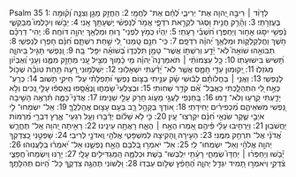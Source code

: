 Psalm 35
1: לְדָוִ֨ד ׀ רִיבָ֣ה יְ֭הוָה אֶת־ יְרִיבַ֑י לְ֝חַ֗ם אֶת־ לֹֽחֲמָֽי׃
2: הַחֲזֵ֣ק מָגֵ֣ן וְצִנָּ֑ה וְ֝ק֗וּמָה בְּעֶזְרָתִֽי׃
3: וְהָ֘רֵ֤ק חֲנִ֣ית וּ֭סְגֹר לִקְרַ֣את רֹדְפָ֑י אֱמֹ֥ר לְ֝נַפְשִׁ֗י יְֽשֻׁעָתֵ֥ךְ אָֽנִי׃
4: יֵבֹ֣שׁוּ וְיִכָּלְמוּ֮ מְבַקְשֵׁ֪י נַ֫פְשִׁ֥י יִסֹּ֣גוּ אָח֣וֹר וְיַחְפְּר֑וּ חֹ֝שְׁבֵ֗י רָעָתִֽי׃
5: יִֽהְי֗וּ כְּמֹ֥ץ לִפְנֵי־ ר֑וּחַ וּמַלְאַ֖ךְ יְהוָ֣ה דּוֹחֶֽה׃
6: יְֽהִי־ דַרְכָּ֗ם חֹ֥שֶׁךְ וַחֲלַקְלַקּ֑וֹת וּמַלְאַ֥ךְ יְ֝הוָ֗ה רֹדְפָֽם׃
7: כִּֽי־ חִנָּ֣ם טָֽמְנוּ־ לִ֭י שַׁ֣חַת רִשְׁתָּ֑ם חִ֝נָּ֗ם חָפְר֥וּ לְנַפְשִֽׁי׃
8: תְּבוֹאֵ֣הוּ שׁוֹאָה֮ לֹֽא־ יֵ֫דָ֥ע וְרִשְׁתּ֣וֹ אֲשֶׁר־ טָמַ֣ן תִּלְכְּד֑וֹ בְּ֝שׁוֹאָ֗ה יִפָּל־ בָּֽהּ׃
9: וְ֭נַפְשִׁי תָּגִ֣יל בַּיהוָ֑ה תָּ֝שִׂישׂ בִּישׁוּעָתֽוֹ׃
10: כָּ֥ל עַצְמוֹתַ֨י ׀ תֹּאמַרְנָה֮ יְהוָ֗ה מִ֥י כָ֫מ֥וֹךָ מַצִּ֣יל עָ֭נִי מֵחָזָ֣ק מִמֶּ֑נּוּ וְעָנִ֥י וְ֝אֶבְי֗וֹן מִגֹּזְלֽוֹ׃
11: יְ֭קוּמוּן עֵדֵ֣י חָמָ֑ס אֲשֶׁ֥ר לֹא־ יָ֝דַ֗עְתִּי יִשְׁאָלֽוּנִי׃
12: יְשַׁלְּמ֣וּנִי רָ֭עָה תַּ֥חַת טוֹבָ֗ה שְׁכ֣וֹל לְנַפְשִֽׁי׃
13: וַאֲנִ֤י ׀ בַּחֲלוֹתָ֡ם לְב֬וּשִׁי שָׂ֗ק עִנֵּ֣יתִי בַצּ֣וֹם נַפְשִׁ֑י וּ֝תְפִלָּתִ֗י עַל־ חֵיקִ֥י תָשֽׁוּב׃
14: כְּרֵֽעַ־ כְּאָ֣ח לִ֭י הִתְהַלָּ֑כְתִּי כַּאֲבֶל־ אֵ֝֗ם קֹדֵ֥ר שַׁחֽוֹתִי׃
15: וּבְצַלְעִי֮ שָׂמְח֪וּ וְֽנֶאֱ֫סָ֥פוּ נֶאֶסְפ֬וּ עָלַ֣י נֵ֭כִים וְלֹ֣א יָדַ֑עְתִּי קָֽרְע֥וּ וְלֹא־ דָֽמּוּ׃
16: בְּ֭חַנְפֵי לַעֲגֵ֣י מָע֑וֹג חָרֹ֖ק עָלַ֣י שִׁנֵּֽימוֹ׃
17: אֲדֹנָי֮ כַּמָּ֪ה תִּ֫רְאֶ֥ה הָשִׁ֣יבָה נַ֭פְשִׁי מִשֹּׁאֵיהֶ֑ם מִ֝כְּפִירִ֗ים יְחִידָתִֽי׃
18: א֭וֹדְךָ בְּקָהָ֣ל רָ֑ב בְּעַ֖ם עָצ֣וּם אֲהַֽלְלֶֽךָּ׃
19: אַֽל־ יִשְׂמְחוּ־ לִ֣י אֹיְבַ֣י שֶׁ֑קֶר שֹׂנְאַ֥י חִ֝נָּ֗ם יִקְרְצוּ־ עָֽיִן׃
20: כִּ֤י לֹ֥א שָׁל֗וֹם יְדַ֫בֵּ֥רוּ וְעַ֥ל רִגְעֵי־ אֶ֑רֶץ דִּבְרֵ֥י מִ֝רְמוֹת יַחֲשֹׁבֽוּן׃
21: וַיַּרְחִ֥יבוּ עָלַ֗י פִּ֫יהֶ֥ם אָ֭מְרוּ הֶאָ֣ח ׀ הֶאָ֑ח רָאֲתָ֥ה עֵינֵֽינוּ׃
22: רָאִ֣יתָה יְ֭הוָה אַֽל־ תֶּחֱרַ֑שׁ אֲ֝דֹנָ֗י אֲל־ תִּרְחַ֥ק מִמֶּֽנִּי׃
23: הָעִ֣ירָה וְ֭הָקִיצָה לְמִשְׁפָּטִ֑י אֱלֹהַ֖י וַֽאדֹנָ֣י לְרִיבִֽי׃
24: שָׁפְטֵ֣נִי כְ֭צִדְקְךָ יְהוָ֥ה אֱלֹהָ֗י וְאַל־ יִשְׂמְחוּ־ לִֽי׃
25: אַל־ יֹאמְר֣וּ בְ֭לִבָּם הֶאָ֣ח נַפְשֵׁ֑נוּ אַל־ יֹ֝אמְר֗וּ בִּֽלַּעֲנֽוּהוּ׃
26: יֵ֘בֹ֤שׁוּ וְיַחְפְּר֨וּ ׀ יַחְדָּו֮ שְׂמֵחֵ֪י רָעָ֫תִ֥י יִֽלְבְּשׁוּ־ בֹ֥שֶׁת וּכְלִמָּ֑ה הַֽמַּגְדִּילִ֥ים עָלָֽי׃
27: יָרֹ֣נּוּ וְיִשְׂמְחוּ֮ חֲפֵצֵ֪י צִ֫דְקִ֥י וְיֹאמְר֣וּ תָ֭מִיד יִגְדַּ֣ל יְהוָ֑ה הֶ֝חָפֵ֗ץ שְׁל֣וֹם עַבְדּֽוֹ׃
28: וּ֭לְשׁוֹנִי תֶּהְגֶּ֣ה צִדְקֶ֑ךָ כָּל־ הַ֝יּוֹם תְּהִלָּתֶֽךָ׃